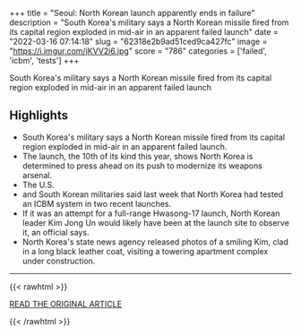 +++
title = "Seoul: North Korean launch apparently ends in failure"
description = "South Korea's military says a North Korean missile fired from its capital region exploded in mid-air in an apparent failed launch"
date = "2022-03-16 07:14:18"
slug = "62318e2b9ad51ced9ca427fc"
image = "https://i.imgur.com/jKVV2i6.jpg"
score = "786"
categories = ['failed', 'icbm', 'tests']
+++

South Korea's military says a North Korean missile fired from its capital region exploded in mid-air in an apparent failed launch

## Highlights

- South Korea's military says a North Korean missile fired from its capital region exploded in mid-air in an apparent failed launch.
- The launch, the 10th of its kind this year, shows North Korea is determined to press ahead on its push to modernize its weapons arsenal.
- The U.S.
- and South Korean militaries said last week that North Korea had tested an ICBM system in two recent launches.
- If it was an attempt for a full-range Hwasong-17 launch, North Korean leader Kim Jong Un would likely have been at the launch site to observe it, an official says.
- North Korea's state news agency released photos of a smiling Kim, clad in a long black leather coat, visiting a towering apartment complex under construction.

---

{{< rawhtml >}}
  <p class="article-category">
    <a target="_blank" href="https://abcnews.go.com/International/wireStory/seoul-north-korean-launch-apparently-ends-failure-83469785">READ THE ORIGINAL ARTICLE</a>
  </p>
{{< /rawhtml >}}
